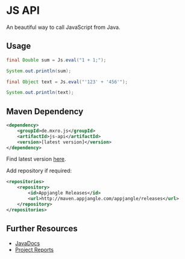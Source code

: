 # JS API

An beautiful way to call JavaScript from Java.

## Usage

```java
final Double sum = Js.eval("1 + 1;");

System.out.println(sum);

final Object text = Js.eval("'123' + '456'");

System.out.println(text);
```

## Maven Dependency

```xml
<dependency>
    <groupId>de.mxro.js</groupId>
	<artifactId>js-api</artifactId>
	<version>[latest version]</version>
</dependency>
```

Find latest version [here](http://modules.appjangle.com/js-api/latest/project-summary.html).

Add repository if required:

```xml
<repositories>
	<repository>
		<id>Appjangle Releases</id>
		<url>http://maven.appjangle.com/appjangle/releases</url>
	</repository>
</repositories>
```

## Further Resources

- [JavaDocs](http://modules.appjangle.com/js-api/latest/apidocs/)
- [Project Reports](http://modules.appjangle.com/js-api/latest/project-reports.html)

